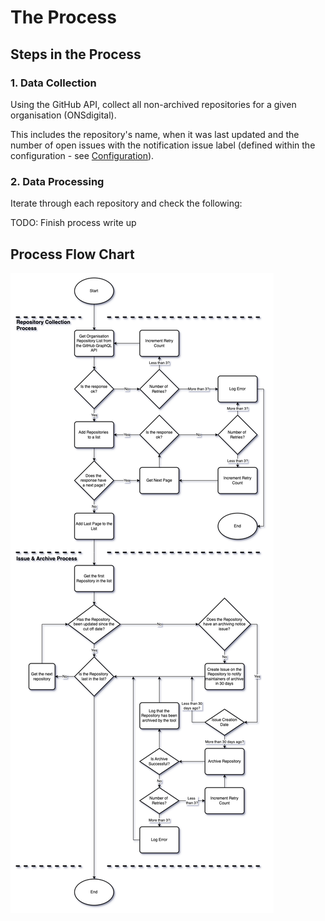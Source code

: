 # The Process

## Steps in the Process

### 1. Data Collection

Using the GitHub API, collect all non-archived repositories for a given organisation (ONSdigital).

This includes the repository's name, when it was last updated and the number of open issues with the notification issue label (defined within the configuration - see [Configuration](./configuration.md)).

### 2. Data Processing

Iterate through each repository and check the following:

TODO: Finish process write up

## Process Flow Chart

![Process Flow Chart](../assets/images/archive_tool_process.drawio.png)
